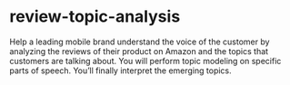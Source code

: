 # review-topic-analysis
Help a leading mobile brand understand the voice of the customer by analyzing the reviews of their product on Amazon and the topics that customers are talking about. You will perform topic modeling on specific parts of speech. You’ll finally interpret the emerging topics.
